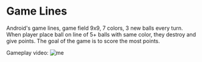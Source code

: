 # Game Lines
Android's game lines, game field 9x9, 7 colors, 3 new balls every turn. 
When player place ball on line of 5+ balls with same color, they destroy and give points.
The goal of the game is to score the most points.

Gameplay video:
![me](https://github.com/FIonei/GameLines/tree/master/GameplayVideos/Lines1.1.gif)
